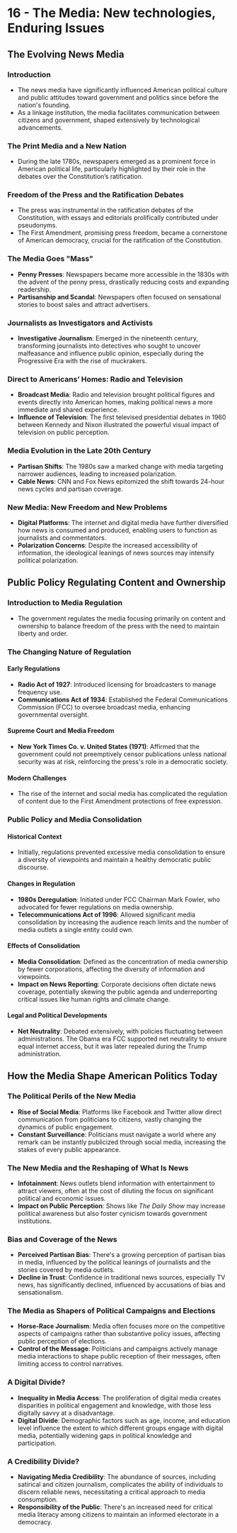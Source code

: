 # 16 - The Media: New technologies, Enduring Issues

## The Evolving News Media

### Introduction
- The news media have significantly influenced American political culture and public attitudes toward government and politics since before the nation's founding.
- As a linkage institution, the media facilitates communication between citizens and government, shaped extensively by technological advancements.

### The Print Media and a New Nation
- During the late 1780s, newspapers emerged as a prominent force in American political life, particularly highlighted by their role in the debates over the Constitution’s ratification.

### Freedom of the Press and the Ratification Debates
- The press was instrumental in the ratification debates of the Constitution, with essays and editorials prolifically contributed under pseudonyms.
- The First Amendment, promising press freedom, became a cornerstone of American democracy, crucial for the ratification of the Constitution.

### The Media Goes "Mass"
- **Penny Presses**: Newspapers became more accessible in the 1830s with the advent of the penny press, drastically reducing costs and expanding readership.
- **Partisanship and Scandal**: Newspapers often focused on sensational stories to boost sales and attract advertisers.

### Journalists as Investigators and Activists
- **Investigative Journalism**: Emerged in the nineteenth century, transforming journalists into detectives who sought to uncover malfeasance and influence public opinion, especially during the Progressive Era with the rise of muckrakers.

### Direct to Americans’ Homes: Radio and Television
- **Broadcast Media**: Radio and television brought political figures and events directly into American homes, making political news a more immediate and shared experience.
- **Influence of Television**: The first televised presidential debates in 1960 between Kennedy and Nixon illustrated the powerful visual impact of television on public perception.

### Media Evolution in the Late 20th Century
- **Partisan Shifts**: The 1980s saw a marked change with media targeting narrower audiences, leading to increased polarization.
- **Cable News**: CNN and Fox News epitomized the shift towards 24-hour news cycles and partisan coverage.

### New Media: New Freedom and New Problems
- **Digital Platforms**: The internet and digital media have further diversified how news is consumed and produced, enabling users to function as journalists and commentators.
- **Polarization Concerns**: Despite the increased accessibility of information, the ideological leanings of news sources may intensify political polarization.

## Public Policy Regulating Content and Ownership

### Introduction to Media Regulation
- The government regulates the media focusing primarily on content and ownership to balance freedom of the press with the need to maintain liberty and order.

### The Changing Nature of Regulation

#### Early Regulations
- **Radio Act of 1927**: Introduced licensing for broadcasters to manage frequency use.
- **Communications Act of 1934**: Established the Federal Communications Commission (FCC) to oversee broadcast media, enhancing governmental oversight.

#### Supreme Court and Media Freedom
- **New York Times Co. v. United States (1971)**: Affirmed that the government could not preemptively censor publications unless national security was at risk, reinforcing the press's role in a democratic society.

#### Modern Challenges
- The rise of the internet and social media has complicated the regulation of content due to the First Amendment protections of free expression.

### Public Policy and Media Consolidation

#### Historical Context
- Initially, regulations prevented excessive media consolidation to ensure a diversity of viewpoints and maintain a healthy democratic public discourse.

#### Changes in Regulation
- **1980s Deregulation**: Initiated under FCC Chairman Mark Fowler, who advocated for fewer regulations on media ownership.
- **Telecommunications Act of 1996**: Allowed significant media consolidation by increasing the audience reach limits and the number of media outlets a single entity could own.

#### Effects of Consolidation
- **Media Consolidation**: Defined as the concentration of media ownership by fewer corporations, affecting the diversity of information and viewpoints.
- **Impact on News Reporting**: Corporate decisions often dictate news coverage, potentially skewing the public agenda and underreporting critical issues like human rights and climate change.

#### Legal and Political Developments
- **Net Neutrality**: Debated extensively, with policies fluctuating between administrations. The Obama era FCC supported net neutrality to ensure equal internet access, but it was later repealed during the Trump administration.

## How the Media Shape American Politics Today

### The Political Perils of the New Media
- **Rise of Social Media**: Platforms like Facebook and Twitter allow direct communication from politicians to citizens, vastly changing the dynamics of public engagement.
- **Constant Surveillance**: Politicians must navigate a world where any remark can be instantly publicized through social media, increasing the stakes of every public appearance.

### The New Media and the Reshaping of What Is News
- **Infotainment**: News outlets blend information with entertainment to attract viewers, often at the cost of diluting the focus on significant political and economic issues.
- **Impact on Public Perception**: Shows like *The Daily Show* may increase political awareness but also foster cynicism towards government institutions.

### Bias and Coverage of the News
- **Perceived Partisan Bias**: There's a growing perception of partisan bias in media, influenced by the political leanings of journalists and the stories covered by media outlets.
- **Decline in Trust**: Confidence in traditional news sources, especially TV news, has significantly declined, influenced by accusations of bias and sensationalism.

### The Media as Shapers of Political Campaigns and Elections
- **Horse-Race Journalism**: Media often focuses more on the competitive aspects of campaigns rather than substantive policy issues, affecting public perception of elections.
- **Control of the Message**: Politicians and campaigns actively manage media interactions to shape public reception of their messages, often limiting access to control narratives.

### A Digital Divide?
- **Inequality in Media Access**: The proliferation of digital media creates disparities in political engagement and knowledge, with those less digitally savvy at a disadvantage.
- **Digital Divide**: Demographic factors such as age, income, and education level influence the extent to which different groups engage with digital media, potentially widening gaps in political knowledge and participation.

### A Credibility Divide?
- **Navigating Media Credibility**: The abundance of sources, including satirical and citizen journalism, complicates the ability of individuals to discern reliable news, necessitating a critical approach to media consumption.
- **Responsibility of the Public**: There's an increased need for critical media literacy among citizens to maintain an informed electorate in a democracy.